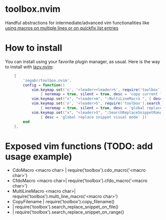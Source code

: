 # toolbox.nvim
Handful abstractions for intermediate/advanced vim functionalities like [using macros on multiple lines or on quickfix list entries](https://www.youtube.com/watch?v=KlNzYMLK8N4)

# How to install
You can install using your favorite plugin manager, as usual. Here is the way to install with [lazy.nvim](https://github.com/folke/lazy.nvim):
```lua
    {
        'zegabr/toolbox.nvim',
        config = function()
            vim.keymap.set('n', '<leader><leader>%', require('toolbox').copy_filename,
                { noremap = true, silent = true, desc = 'copy current file name to clipboard' })
            vim.keymap.set("x", "<leader>m", ":MultiLineMacro ", { desc = 'prepare command for running macro per line selected' })
            vim.keymap.set('n', '<leader>S', require('toolbox').search_replace_snippet_on_file,
                { noremap = true, silent = true, desc = 'global replace snippet normal mode' })
            vim.keymap.set("x", "<leader>S", ":SearchReplaceSnippetRange<CR>",
                { desc = 'global replace snippet visual mode' })
        end
    },
```

# Exposed vim functions (TODO: add usage example)
- CdoMacro &lt;macro char&gt; | require('toolbox').cdo_macro('&lt;macro char&gt;')
- CfdoMacro &lt;macro char&gt;| require('toolbox').cfdo_macro('&lt;macro char&gt;')
- MultiLineMacro &lt;macro char&gt;| require('toolbox').multi_line_macro('&lt;macro char&gt;')
- CopyFilename | require('toolbox').copy_filename()
-  | require('toolbox').search_replace_snippet_on_file()
-  | require('toolbox').search_replace_snippet_on_range()
